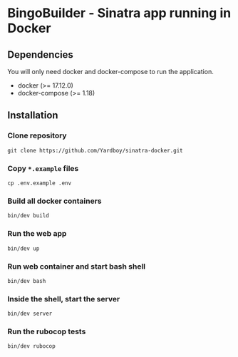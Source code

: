 # BingoBuilder - Sinatra app running in Docker

## Dependencies

You will only need docker and docker-compose to run the application.

* docker (>= 17.12.0)
* docker-compose (>= 1.18)

## Installation

### Clone repository

```
git clone https://github.com/Yardboy/sinatra-docker.git
```

### Copy `*.example` files

```
cp .env.example .env
```

### Build all docker containers

```
bin/dev build
```

### Run the web app

```
bin/dev up
```

### Run web container and start bash shell

```
bin/dev bash
```

### Inside the shell, start the server

```
bin/dev server
```

### Run the rubocop tests

```
bin/dev rubocop
```
